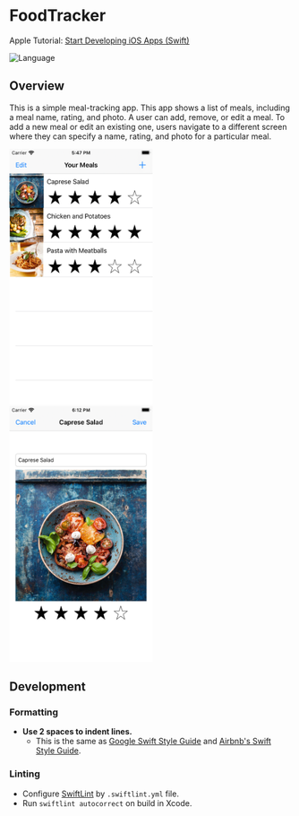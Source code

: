 # FoodTracker

Apple Tutorial: [Start Developing iOS Apps (Swift)](https://developer.apple.com/library/archive/referencelibrary/GettingStarted/DevelopiOSAppsSwift/)

![Language](https://img.shields.io/badge/Language-Swift-orange)

## Overview

This is a simple meal-tracking app. This app shows a list of meals, including a meal name, rating, and photo. A user can add, remove, or edit a meal. To add a new meal or edit an existing one, users navigate to a different screen where they can specify a name, rating, and photo for a particular meal.

<img src="https://github.com/mnrn/FoodTracker/blob/master/FoodTracker/Assets.xcassets/GitHub%20Images/SimulatorScreenShot1.imageset/SimulatorScreenShot1.png" width="256"> <img src="https://github.com/mnrn/FoodTracker/blob/master/FoodTracker/Assets.xcassets/GitHub%20Images/SimulatorScreenShot2.imageset/SimulatorScreenShot2.png" width="256">

## Development

### Formatting

- **Use 2 spaces to indent lines.**
  - This is the same as [Google Swift Style Guide](https://google.github.io/swift/) and [Airbnb's Swift Style Guide](https://github.com/airbnb/swift).
  
### Linting

- Configure [SwiftLint](https://github.com/realm/SwiftLint) by `.swiftlint.yml` file.
- Run `swiftlint autocorrect` on build in Xcode.
